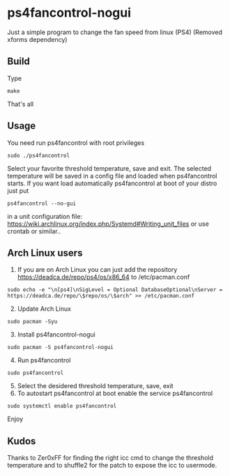 # ps4fancontrol-nogui

Just a simple program to change the fan speed from linux (PS4) (Removed xforms dependency)

## Build

Type 
```
make
```
That's all

## Usage
You need run ps4fancontrol with root privileges
```
sudo ./ps4fancontrol
```
Select your favorite threshold temperature, save and exit.
The selected temperature will be saved in a config file and loaded when ps4fancontrol starts.
If you want load automatically ps4fancontrol at boot of your distro just put
```
ps4fancontrol --no-gui
```
in a unit configuration file: https://wiki.archlinux.org/index.php/Systemd#Writing_unit_files or use crontab or similar..

## Arch Linux users
1) If you are on Arch Linux you can just add the repository https://deadca.de/repo/ps4/os/x86_64 to /etc/pacman.conf
```
sudo echo -e "\n[ps4]\nSigLevel = Optional DatabaseOptional\nServer = https://deadca.de/repo/\$repo/os/\$arch" >> /etc/pacman.conf
```
2) Update Arch Linux
```
sudo pacman -Syu
```
3) Install ps4fancontrol-nogui
```
sudo pacman -S ps4fancontrol-nogui
```
4) Run ps4fancontrol
```
sudo ps4fancontrol
```
5) Select the desidered threshold temperature, save, exit
6) To autostart ps4fancontrol at boot enable the service ps4fancontrol
```
sudo systemctl enable ps4fancontrol
```
Enjoy

## Kudos
Thanks to Zer0xFF for finding the right icc cmd to change the threshold temperature
and to shuffle2 for the patch to expose the icc to usermode.
